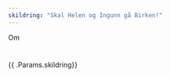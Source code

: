 ```yaml
---
skildring: "Skal Helen og Ingunn gå Birken!"
---
```


<div id="kropp">
    <p> Om </p>
    <h1 id="tid"></h1>
    <p id="tid-skildring"> {{ .Params.skildring}} </p>
    <p id="samenlikning"></p>
</div>